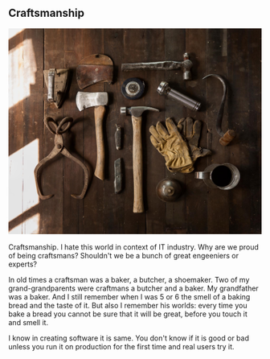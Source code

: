 ## Craftsmanship
![](./resources/img/craft-tools.jpg)

<aside class="notes">
Craftsmanship. I hate this world in context of IT industry. Why are we proud of being craftsmans?
Shouldn't we be a bunch of great engeeniers or experts?

In old times a craftsman was a baker, a butcher, a shoemaker. Two of my grand-grandparents were craftmans a butcher and a baker. My grandfather was a baker. And I still remember when I was 5 or 6 the smell of a baking bread and the taste of it. But also I remember his worlds: every time you bake a bread you cannot be sure that it will be great, before you touch it and smell it.

I know in creating software it is same. You don't know if it is good or bad unless you run it on production for the first time and real users try it.
</aside>
